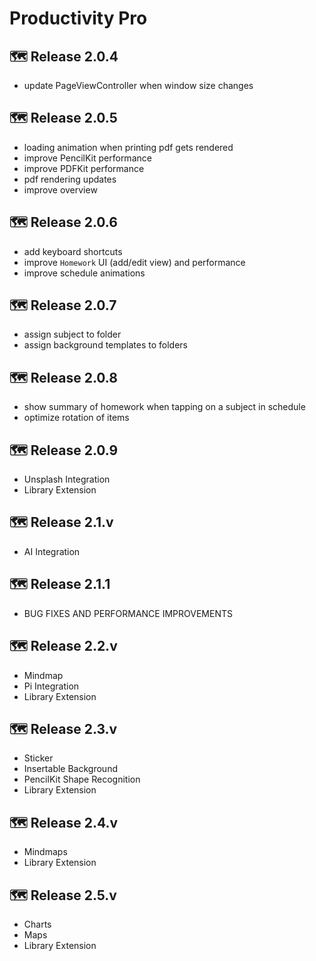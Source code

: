 # Productivity Pro

## 🗺️ Release 2.0.4
- update PageViewController when window size changes

## 🗺️ Release 2.0.5
- loading animation when printing pdf gets rendered 
- improve PencilKit performance 
- improve PDFKit performance
- pdf rendering updates
- improve overview

## 🗺️ Release 2.0.6
- add keyboard shortcuts
- improve `Homework` UI (add/edit view) and performance
- improve schedule animations 

## 🗺️ Release 2.0.7
- assign subject to folder
- assign background templates to folders 

## 🗺️ Release 2.0.8
- show summary of homework when tapping on a subject in schedule 
- optimize rotation of items 

## 🗺️ Release 2.0.9
- Unsplash Integration 
- Library Extension

## 🗺️ Release 2.1.v
- AI Integration

## 🗺️ Release 2.1.1
- BUG FIXES AND PERFORMANCE IMPROVEMENTS

## 🗺️ Release 2.2.v
- Mindmap
- Pi Integration
- Library Extension

## 🗺️ Release 2.3.v
- Sticker
- Insertable Background
- PencilKit Shape Recognition
- Library Extension

## 🗺️ Release 2.4.v
- Mindmaps
- Library Extension

## 🗺️ Release 2.5.v
- Charts
- Maps
- Library Extension
